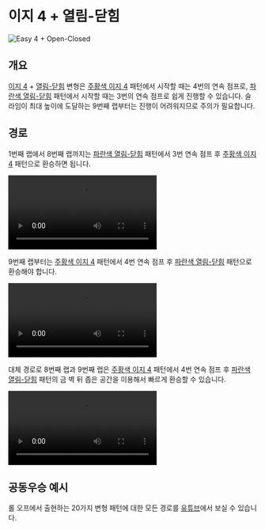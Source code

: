 # 이지 4 + 열림-닫힘

![Easy 4 + Open-Closed](../images/variations/easy-4-open-closed.jpg)

## 개요

[이지 4](../rolls/easy-4.md#주황색-패턴) + [열림-닫힘](../rolls/closed-open-open-closed.md#파란색-패턴) 변형은 [주황색 이지 4](../rolls/easy-4.md#주황색-패턴) 패턴에서 시작할 때는 4번의 연속 점프로, [파란색 열림-닫힘](../rolls/closed-open-open-closed.md#파란색-패턴) 패턴에서 시작할 때는 3번의 연속 점프로 쉽게 진행할 수 있습니다. 슬라임이 최대 높이에 도달하는 9번째 랩부터는 진행이 어려워지므로 주의가 필요합니다.

## 경로

1번째 랩에서 8번째 랩까지는 [파란색 열림-닫힘](../rolls/closed-open-open-closed.md#파란색-패턴) 패턴에서 3번 연속 점프 후 [주황색 이지 4](../rolls/easy-4.md#주황색-패턴) 패턴으로 환승하면 됩니다.

<video controls>
  <source src="/images/variations/easy-4-open-closed-lap8.mp4" type="video/mp4">
</video>

9번째 랩부터는 [주황색 이지 4](../rolls/easy-4.md#주황색-패턴) 패턴에서 4번 연속 점프 후 [파란색 열림-닫힘](../rolls/closed-open-open-closed.md#파란색-패턴) 패턴으로 환승해야 합니다.

<video controls>
  <source src="/images/variations/easy-4-open-closed-lap9.mp4" type="video/mp4">
</video>

대체 경로로 8번째 랩과 9번째 랩은 [주황색 이지 4](../rolls/easy-4.md#주황색-패턴) 패턴에서 4번 연속 점프 후 [파란색 열림-닫힘](../rolls/closed-open-open-closed.md#파란색-패턴) 패턴의 금 벽 뒤 좁은 공간을 이용해서 빠르게 환승할 수 있습니다.

<video controls>
  <source src="/images/variations/easy-4-open-closed-alternate-path.mp4" type="video/mp4">
</video>

## 공동우승 예시

롤 오프에서 출현하는 20가지 변형 패턴에 대한 모든 경로를 [유튜브](https://www.youtube.com/playlist?list=PLG_QNSp9ZgJLWYSNl4vY26VJCZeOQHO1F)에서 보실 수 있습니다.
